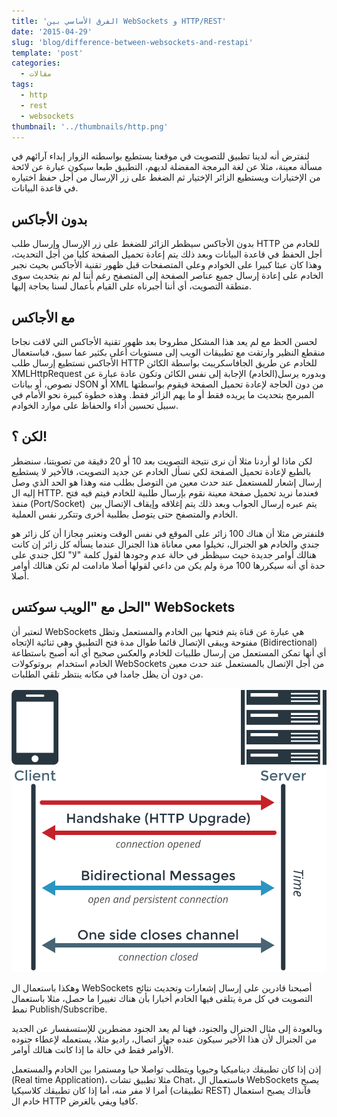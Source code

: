 ```yaml
---
title: 'الفرق الأساسي بين WebSockets و HTTP/REST'
date: '2015-04-29'
slug: 'blog/difference-between-websockets-and-restapi'
template: 'post'
categories:
  - مقالات
tags:
  - http
  - rest
  - websockets
thumbnail: '../thumbnails/http.png'
---
```


لنفترض أنه لدينا تطبيق للتصويت في موقعنا يستطيع بواسطته الزوار إبداء آرائهم في مسألة معينة، مثلا عن لغة البرمجة المفضلة لديهم، التطبيق طبعا سيكون عبارة عن لائحة من الإختيارات ويستطيع الزائر الإختيار ثم الضغط على زر الإرسال من أجل حفظ اختياره في قاعدة البيانات.

## بدون الأجاكس

بدون الأجاكس سيظطر الزائر للضغط على زر الإرسال وإرسال طلب HTTP للخادم من أجل الحفظ في قاعدة البيانات وبعد ذلك يتم إعادة تحميل الصفحة كليا من أجل التحديث، وهذا كان عبئا كبيرا على الخوادم وعلى المتصفحات قبل ظهور تقنية الأجاكس بحيث نجبر الخادم على إعادة إرسال جميع عناصر الصفحة إلى المتصفح رغم أننا لم نم بتحديث سوى منطقة التصويت، أي أننا أجبرناه على القيام بأعمال لسنا بحاجة إليها.

## مع الأجاكس

لحسن الحظ مع لم يعد هذا المشكل مطروحا بعد ظهور تقنية الأجاكس التي لاقت نجاحا منقطع النظير وارتقت مع تطبيقات الويب إلى مستويات أعلى بكثير عما سبق، فباستعمال الأجاكس نستطيع إرسال طلب HTTP للخادم عن طريق الجافاسكريبت بواسطة الكائن XMLHttpRequest وبدوره يرسل(الخادم) الإجابة إلى نفس الكائن وتكون عادة عبارة عن نصوص، أو بيانات JSON أو XML من دون الحاجة لإعادة تحميل الصفحة فيقوم بواسطتها المبرمج بتحديث ما يريده فقط أو ما يهم الزائر فقط. وهذه خطوة كبيرة نحو الأمام في سبيل تحسين أداء والحفاظ على موارد الخوادم.

## لكن ؟!

لكن ماذا لو أردنا مثلا أن نرى نتيجة التصويت بعد 10 أو 20 دقيقة من تصويتنا، سنضطر بالطبع لإعادة تحميل الصفحة لكي نسأل الخادم عن جديد التصويت، فالأخير لا يستطيع إرسال إشعار للمستعمل عند حدث معين من التوصل بطلب منه وهذا هو الحد الذي وصل إليه ال HTTP. فعندما نريد تحميل صفحة معينة نقوم بإرسال طلبية للخادم فيتم فيه فتح منفذ (Port/Socket)  يتم عبره إرسال الجواب وبعد ذلك يتم إغلاقه وإيقاف الإتصال بين الخادم والمتصفح حتى يتوصل بطلبية أخرى وتتكرر نفس العملية.

فلنفترض مثلا أن هناك 100 زائر على الموقع في نفس الوقت ونعتبر مجازا أن كل زائر هو جندي والخادم هو الجنرال، تخيلوا معي معاناة هذا الجنرال عندما يسأله كل زائر إن كانت هنالك أوامر جديدة حيث سيظطر في حالة عدم وجودها لقول كلمة "لا" لكل جندي على حدة أي أنه سيكررها 100 مرة ولم يكن من داعي لقولها أصلا مادامت لم تكن هنالك أوامر أصلا.

## الحل مع "الويب سوكتس" WebSockets

لنعتبر أن WebSockets هي عبارة عن قناة يتم فتحها بين الخادم والمستعمل وتظل مفتوحة ويبقى الإتصال قائما طوال مدة فتح التطبيق وهي ثنائية الإتجاه (Bidirectional) أي أنها تمكن المستعمل من إرسال طلبيات للخادم والعكس صحيح أي أنه أصبح باستطاعة الخادم استخدام  بروتوكولات WebSockets من أجل الإتصال بالمستعمل عند حدث معين من دون أن يظل جامدا في مكانه ينتظر تلقي الطلبات.

[![WebSockets-Diagram](../images/WebSockets-Diagram.png)](../images/WebSockets-Diagram.png)

وهكذا باستعمال ال WebSockets أصبحنا قادرين على إرسال إشعارات وتحديث نتائج التصويت في كل مرة يتلقى فيها الخادم أخبارا بأن هناك تغييرا ما حصل، مثلا باستعمال نمط Publish/Subscribe.

وبالعودة إلى مثال الجنرال والجنود، فهنا لم يعد الجنود مضطرين للإستسفسار عن الجديد من الجنرال لأن هذا الأخير سيكون عنده جهاز اتصال، راديو مثلا، يستعمله لإعطاء جنوده الأوامر فقط في حالة ما إذا كانت هنالك أوامر.

إذن إذا كان تطبيقك ديناميكيا وحيويا ويتطلب تواصلا حيا ومستمرا بين الخادم والمستعمل (Real time Application)، مثلا تطبيق تشات Chat، فاستعمال ال WebSockets يصبح أمرا لا مفر منه، أما إذا كان تطبيقك كلاسيكيا (تطبيقات REST) فآنذاك يصبح استعمال خادم ال HTTP كافيا ويفي بالغرض.

